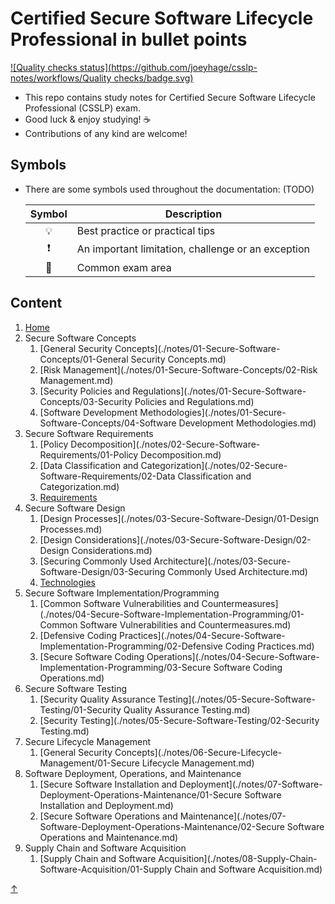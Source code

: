 # Certified Secure Software Lifecycle Professional in bullet points

[![Quality checks status](https://github.com/joeyhage/csslp-notes/workflows/Quality checks/badge.svg)](https://github.com/joeyhage/csslp-notes/actions)

- This repo contains study notes for Certified Secure Software Lifecycle Professional (CSSLP) exam.
- Good luck & enjoy studying! :coffee:
- Contributions of any kind are welcome!

## Symbols

- There are some symbols used throughout the documentation: (TODO)

  | Symbol        | Description                                        |
  | :----:        | -------------------------------------------------- |
  | :bulb:        | Best practice or practical tips                    |
  | :exclamation: | An important limitation, challenge or an exception |
  | :pencil:      | Common exam area                                   |

## Content

<!--nav-->
1. [Home](README.md)
2. Secure Software Concepts
    1. [General Security Concepts](./notes/01-Secure-Software-Concepts/01-General Security Concepts.md)
    2. [Risk Management](./notes/01-Secure-Software-Concepts/02-Risk Management.md)
    3. [Security Policies and Regulations](./notes/01-Secure-Software-Concepts/03-Security Policies and Regulations.md)
    4. [Software Development Methodologies](./notes/01-Secure-Software-Concepts/04-Software Development Methodologies.md)
3. Secure Software Requirements
    1. [Policy Decomposition](./notes/02-Secure-Software-Requirements/01-Policy Decomposition.md)
    2. [Data Classification and Categorization](./notes/02-Secure-Software-Requirements/02-Data Classification and Categorization.md)
    3. [Requirements](./notes/02-Secure-Software-Requirements/03-Requirements.md)
4. Secure Software Design
    1. [Design Processes](./notes/03-Secure-Software-Design/01-Design Processes.md)
    2. [Design Considerations](./notes/03-Secure-Software-Design/02-Design Considerations.md)
    3. [Securing Commonly Used Architecture](./notes/03-Secure-Software-Design/03-Securing Commonly Used Architecture.md)
    4. [Technologies](./notes/03-Secure-Software-Design/04-Technologies.md)
5. Secure Software Implementation/Programming
    1. [Common Software Vulnerabilities and Countermeasures](./notes/04-Secure-Software-Implementation-Programming/01-Common Software Vulnerabilities and Countermeasures.md)
    2. [Defensive Coding Practices](./notes/04-Secure-Software-Implementation-Programming/02-Defensive Coding Practices.md)
    3. [Secure Software Coding Operations](./notes/04-Secure-Software-Implementation-Programming/03-Secure Software Coding Operations.md)
6. Secure Software Testing
    1. [Security Quality Assurance Testing](./notes/05-Secure-Software-Testing/01-Security Quality Assurance Testing.md)
    2. [Security Testing](./notes/05-Secure-Software-Testing/02-Security Testing.md)
7. Secure Lifecycle Management
    1. [General Security Concepts](./notes/06-Secure-Lifecycle-Management/01-Secure Lifecycle Management.md)
8. Software Deployment, Operations, and Maintenance
    1. [Secure Software Installation and Deployment](./notes/07-Software-Deployment-Operations-Maintenance/01-Secure Software Installation and Deployment.md)
    2. [Secure Software Operations and Maintenance](./notes/07-Software-Deployment-Operations-Maintenance/02-Secure Software Operations and Maintenance.md)
9. Supply Chain and Software Acquisition
    1. [Supply Chain and Software Acquisition](./notes/08-Supply-Chain-Software-Acquisition/01-Supply Chain and Software Acquisition.md)

[↑](#content)
